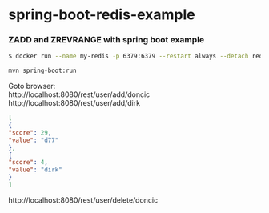 # spring-boot-redis-example

### ZADD and ZREVRANGE with spring boot example 

```bash
$ docker run --name my-redis -p 6379:6379 --restart always --detach redis
```

```bash
mvn spring-boot:run
```
Goto browser: <br>
http://localhost:8080/rest/user/add/doncic <br>
http://localhost:8080/rest/user/add/dirk <br>

```json
[
{
"score": 29,
"value": "d77"
},
{
"score": 4,
"value": "dirk"
}
]
```

http://localhost:8080/rest/user/delete/doncic